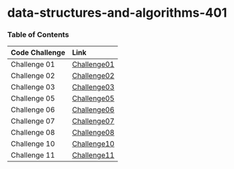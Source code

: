 # data-structures-and-algorithms-401

### Table of Contents

|      Code Challenge       |                 Link                   |
| :-------------------------| :------------------------------------- |
|     Challenge 01          |   [Challenge01](Challenge01/readme.md) |
|     Challenge 02          |   [Challenge02](Challenge02/readme.md) |
|     Challenge 03          |   [Challenge03](Challenge03/readme.md) |
|     Challenge 05          |   [Challenge05](Challenge05/readme.md) |
|     Challenge 06          |   [Challenge06](Challenge05/readme1.md)|
|     Challenge 07          |   [Challenge07](Challenge05/readme2.md)|
|     Challenge 08          |   [Challenge08](Challenge05/readme3.md)|
|     Challenge 10          |   [Challenge10](Challenge10/readme.md) |
|     Challenge 11          |   [Challenge11](Challenge10/readme1.md)|